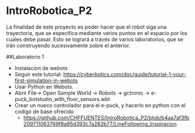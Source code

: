 # IntroRobotica_P2

La finalidad de este proyecto es poder hacer que el robot siga una trayectoria, que se especifica mediante varios puntos en el espacio por los cuales debe pasar. 
Esto se logrará a través de varios laboratorios, que se irán construyendo sucesivamente sobre el anterior. 

##Laboratorio 1
- Instalacion de webots
- Seguir este tutorial: https://cyberbotics.com/doc/guide/tutorial-1-your-first-simulation-in-webots
- Usar Python en Webots. 
- Abrir File-> Open Sample World -> Robots -> gctronic -> e-puck_botstudio_with_floor_sensors.wbt
- Crear un nueco controlador para el e-puck, y hacerlo en python con el codigo de base ofrecido
    -  https://github.com/CHFFUENTES/IntroRobotica_P2/blob/b4aa7af3fb209711063769f8a95d393c7a282b77/LineFollowing_Inspiracion
 
